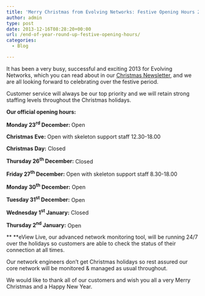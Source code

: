 ```yaml
---
title: 'Merry Christmas from Evolving Networks: Festive Opening Hours 2013'
author: admin
type: post
date: 2013-12-16T08:28:20+00:00
url: /end-of-year-round-up-festive-opening-hours/
categories:
  - Blog

---
```

It has been a very busy, successful and exciting 2013 for Evolving Networks, which you can read about in our <a href="/wp-content/uploads/2013/12/Merry-Christmas-from-Evolving-Networks.pdf" target="_blank">Christmas Newsletter</a>, and we are all looking forward to celebrating over the festive period.

Customer service will always be our top priority and we will retain strong staffing levels throughout the Christmas holidays.

**Our official opening hours:**

<p style="text-align: left;">
  <b>Monday 23<sup>rd</sup> December: </b>Open
</p>

**Christmas Eve:** Open with skeleton support staff 12.30-18.00

**Christmas Day:** Closed

**Thursday 26<sup>th</sup> December:** Closed

**Friday 27<sup>th</sup> December:** Open with skeleton support staff 8.30-18.00

**Monday 30<sup>th</sup> December:** Open

**Tuesday 31<sup>st</sup> December:** Open

**Wednesday 1<sup>st</sup> January:** Closed

**Thursday 2<sup>nd</sup> January:** Open

** **eView Live, our advanced network monitoring tool, will be running 24/7 over the holidays so customers are able to check the status of their connection at all times.

Our network engineers don’t get Christmas holidays so rest assured our core network will be monitored & managed as usual throughout.

We would like to thank all of our customers and wish you all a very Merry Christmas and a Happy New Year.